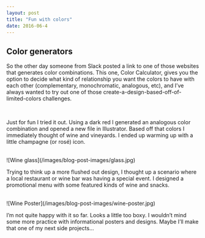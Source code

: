 ```yaml
---
layout: post
title: "Fun with colors"
date: 2016-06-4
---
```


<h2> Color generators </h2>

So the other day someone from Slack posted a link to one of those websites that generates color combinations. This one, Color Calculator, gives you the option to decide what kind of relationship you want the colors to have with each other (complementary, monochromatic, analogous, etc), and I’ve always wanted to try out one of those create-a-design-based-off-of-limited-colors challenges.  

<br>

Just for fun I tried it out. Using a dark red I generated an analogous color combination and opened a new file in Illustrator. Based off that colors I immediately thought of wine and vineyards. I ended up warming up with a little champagne (or rosé) icon.

<br>

<span class="blog-image glass-image">
    ![Wine glass](/images/blog-post-images/glass.jpg)
</span>

<br>


Trying to think up a more flushed out design, I thought up a scenario where a local restaurant or wine bar was having a special event. I designed a promotional menu with some featured kinds of wine and snacks. 

<br>

<span class="blog-image drop-shadow">
    ![Wine Poster](/images/blog-post-images/wine-poster.jpg)
</span>

<br>

I’m not quite happy with it so far. Looks a little too boxy. I wouldn’t mind some more practice with informational posters and designs. Maybe I’ll make that one of my next side projects…


